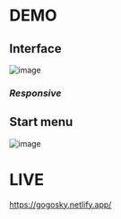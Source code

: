 
# DEMO<br>
## Interface
![image](https://github.com/user-attachments/assets/21203b07-77ba-45ba-a6c5-356144d7f811)
### *Responsive*
## Start menu
![image](https://github.com/user-attachments/assets/b2500e71-4ca4-40a1-8729-46813be5dcca)
<br>
# LIVE
https://gogosky.netlify.app/
